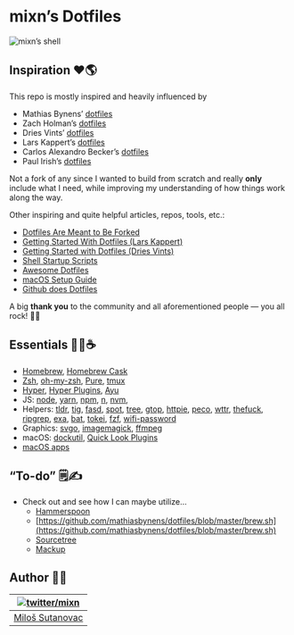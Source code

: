 # mixn’s Dotfiles

![mixn’s shell](https://i.imgur.com/h0izLUW.png)

## Inspiration ❤️🌎

This repo is mostly inspired and heavily influenced by

- Mathias Bynens’ [dotfiles](https://github.com/mathiasbynens/dotfiles)
- Zach Holman’s [dotfiles](https://github.com/holman/dotfiles)
- Dries Vints’ [dotfiles](https://github.com/driesvints/dotfiles)
- Lars Kappert’s [dotfiles](https://github.com/webpro/dotfiles)
- Carlos Alexandro Becker’s [dotfiles](https://github.com/caarlos0/dotfiles)
- Paul Irish’s [dotfiles](https://github.com/paulirish/dotfiles)

Not a fork of any since I wanted to build from scratch and really **only** include what I need, while improving my understanding of how things work along the way.

Other inspiring and quite helpful articles, repos, tools, etc.:

- [Dotfiles Are Meant to Be Forked](https://zachholman.com/2010/08/dotfiles-are-meant-to-be-forked/)
- [Getting Started With Dotfiles (Lars Kappert)](https://medium.com/@webprolific/getting-started-with-dotfiles-43c3602fd789)
- [Getting Started with Dotfiles (Dries Vints)](http://sourabhbajaj.com/mac-setup/)
- [Shell Startup Scripts](https://blog.flowblok.id.au/2013-02/shell-startup-scripts.html)
- [Awesome Dotfiles](https://github.com/webpro/awesome-dotfiles)
- [macOS Setup Guide](http://sourabhbajaj.com/mac-setup/)
- [Github does Dotfiles](https://dotfiles.github.io/)

A big **thank you** to the community and all aforementioned people — you all rock! 👨‍🎤

## Essentials 👩‍💻☕️

- [Homebrew](https://brew.sh/), [Homebrew Cask](https://caskroom.github.io/)
- [Zsh](https://www.zsh.org/), [oh-my-zsh](https://github.com/robbyrussell/oh-my-zsh), [Pure](https://github.com/sindresorhus/pure), [tmux](https://github.com/tmux/tmux)
- [Hyper](https://hyper.is/), [Hyper Plugins](./.hyper.js), [Ayu](https://github.com/ayu-theme)
- JS: [node](https://nodejs.org/en/), [yarn](https://yarnpkg.com/lang/en/), [npm](https://yarnpkg.com/lang/en/), [n](https://github.com/tj/n), [nvm](https://github.com/creationix/nvm), 
- Helpers: [tldr](https://github.com/tldr-pages/tldr), [tig](https://jonas.github.io/tig/), [fasd](https://github.com/clvv/fasd), [spot](https://github.com/rauchg/spot), [tree](http://mama.indstate.edu/users/ice/tree/), [gtop](https://github.com/aksakalli/gtop), [httpie](https://httpie.org/), [peco](https://peco.github.io/), [wttr](http://wttr.in/), [thefuck](https://github.com/nvbn/thefuck), [ripgrep](https://github.com/BurntSushi/ripgrep), [exa](https://github.com/ogham/exa), [bat](https://github.com/sharkdp/bat), [tokei](https://github.com/Aaronepower/tokei), [fzf](https://github.com/junegunn/fzf), [wifi-password](https://github.com/rauchg/wifi-password)
- Graphics: [svgo](https://github.com/svg/svgo), [imagemagick](https://www.imagemagick.org/script/index.php), [ffmpeg](https://www.ffmpeg.org/)
- macOS: [dockutil](https://github.com/kcrawford/dockutil), [Quick Look Plugins](https://github.com/sindresorhus/quick-look-plugins)
- [macOS apps](./Brewfile)

## “To-do” 🗒✍️

- Check out and see how I can maybe utilize…
  - [Hammerspoon](https://www.hammerspoon.org/)
  - [https://github.com/mathiasbynens/dotfiles/blob/master/brew.sh](https://github.com/mathiasbynens/dotfiles/blob/master/brew.sh)
  - [Sourcetree](https://www.sourcetreeapp.com/)
  - [Mackup](https://github.com/lra/mackup)

## Author 🙂👋

| [![twitter/mixn](https://s.gravatar.com/avatar/25f6ced5bed9c19f2174e68798fb8f66?s=80)](http://twitter.com/mixn "Follow @mixn on Twitter") |
|---|
| [Miloš Sutanovac](https://mixn.io/) |